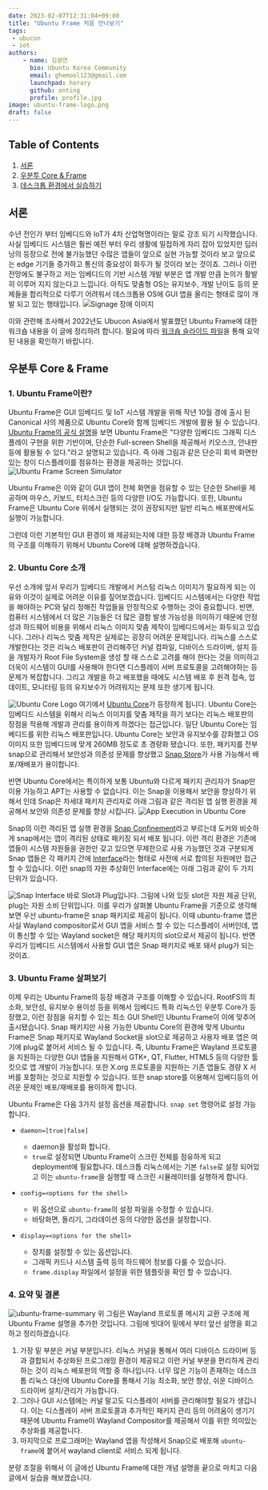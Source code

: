 ```yaml
---
date: 2023-02-07T12:31:04+09:00
title: "Ubuntu Frame 처음 만나보기"
tags:
 - ubucon
 - iot
authors:
    - name: 김광연
      bio: Ubuntu Korea Community
      email: ghemool123@gmail.com
      launchpad: horary
      github: onting
      profile: profile.jpg
image: ubuntu-frame-logo.png
draft: false
---
```


## Table of Contents
1. [서론](#서론)
2. [우분투 Core & Frame](#우분투-core--frame)
3. [데스크톱 환경에서 실습하기](#desktop-환경에서-실습하기)

## 서론
수년 전인가 부터 임베디드와 IoT가 4차 산업혁명이라는 말로 강조 되기 시작했습니다. 사실 임베디드 시스템은 훨씬 예전 부터 우리 생활에 밀접하게 자리 잡아 있었지만 딥러닝의 등장으로 전에 불가능했던 수많은 앱들이 앞으로 실현 가능할 것이라 보고 앞으로는 edge 기기들 증가하고 통신의 중요성이 화두가 될 것이라 보는 것이죠. 그러나 이런 전망에도 불구하고 저는 임베디드의 기반 시스템 개발 부분은 앱 개발 만큼 논의가 활발히 이루어 지지 않는다고 느낍니다.
아직도 맞춤형 OS는 유지보수, 개발 난이도 등의 문제들을 합리적으로 다루기 어려워서 데스크톱용 OS에 GUI 앱을 올리는 형태로 많이 개발 되고 있는 행태입니다.
![Signage 장애 이미지](./signage_error.jpeg)

이와 관련해 조사해서 2022년도 Ubucon Asia에서 발표했던 Ubuntu Frame에 대한 워크숍 내용을 이 글에 정리하려 합니다.
필요에 따라 [워크숍 슬라이드 파일](https://docs.google.com/presentation/d/1scBM6nhjr_amlooKgobwNzKSSdhIdW7i4rp9tW1bfQE/edit?usp=sharing)을 통해 요약된 내용을 확인하기 바랍니다.

## 우분투 Core & Frame

### 1. Ubuntu Frame이란?
Ubuntu Frame은 GUI 임베디드 및 IoT 시스템 개발을 위해 작년 10월 경에 출시 된 Canonical 사의 제품으로 Ubuntu Core와 함께 임베디드 개발에 활용 될 수 있습니다.
[Ubuntu Frame의 공식 설명](https://github.com/MirServer/ubuntu-frame#description)을 보면 Ubuntu Frame은 "다양한 임베디드 그래픽 디스플레이 구현을 위한 기반이며, 단순한 Full-screen Shell을 제공해서 키오스크, 안내판 등에 활용될 수 있다."라고 설명되고 있습니다. 즉 아래 그림과 같은 단순히 회색 화면만 있는 창이 디스플레이를 점유하는 환경을 제공하는 것입니다.
![Ubuntu Frame Screen Simulator](./ubuntu-frame-simulator.jpeg)

Ubuntu Frame은 이와 같이 GUI 앱이 전체 화면을 점유할 수 있는 단순한 Shell을 제공하며 마우스, 키보드, 터치스크린 등의 다양한 I/O도 가능합니다. 또한, Ubuntu Frame은 Ubuntu Core 위에서 실행되는 것이 권장되지만 일반 리눅스 배포판에서도 실행이 가능합니다.

그런데 이런 기본적인 GUI 환경이 왜 제공되는지에 대한 등장 배경과 Ubuntu Frame의 구조를 이해하기 위해서 Ubuntu Core에 대해 설명하겠습니다.

### 2. Ubuntu Core 소개
우선 소개에 앞서 우리가 임베디드 개발에서 커스텀 리눅스 이미지가 필요하게 되는 이유와 이것이 실제로 어려운 이유를 짚어보겠습니다. 
임베디드 시스템에서는 다양한 작업을 해야하는 PC와 달리 정해진 작업들을 안정적으로 수행하는 것이 중요합니다. 반면, 컴퓨터 시스템에서 더 많은 기능들은 더 많은 결함 발생 가능성을 의미하기 때문에 안정성과 하드웨어 비용을 위해서 리눅스 이미지 맞춤 제작이 임베디드에서는 화두되고 있습니다. 그러나 리눅스 맞춤 제작은 실제로는 굉장히 어려운 문제입니다. 리눅스를 스스로 개발한다는 것은 리눅스 배포판이 관리해주던 커널 컴파일, 디바이스 드라이버, 설치 등을 개발자가 Root File System을 생성 할 때 스스로 고려를 해야 한다는 것을 의미하고 더욱이 시스템이 GUI를 사용해야 한다면 디스플레이 서버 프로토콜을 고려해야하는 등 문제가 복잡합니다. 그리고 개발을 하고 배포했을 때에도 시스템 배포 후 원격 접속, 업데이트, 모니터링 등의 유지보수가 어려워지는 문제 또한 생기게 됩니다.

![Ubuntu Core Logo](./ubuntu-core.png)
여기에서 [Ubuntu Core](https://ubuntu.com/core)가 등장하게 됩니다. Ubuntu Core는 임베디드 시스템을 위해서 리눅스 이미지를 맞춤 제작을 하기 보다는 리눅스 배포판의 장점을 적용해 개발과 관리를 용이하게 하겠다는 접근입니다.
일단 Ubuntu Core는 임베디드를 위한 리눅스 배포판입니다. Ubuntu Core는 보안과 유지보수를 강화했고 OS 이미지 또한 임베디드에 맞게 260MB 정도로 초 경량화 됐습니다. 또한, 패키지를 전부 snap으로 관리해서 보안성과 의존성 문제를 향상했고 [Snap Store](https://snapcraft.io/store)가 사용 가능해서 배포/재배포가 용이합니다.

반면 Ubuntu Core에서는 특이하게 보통 Ubuntu와 다르게 패키지 관리자가 Snap만 이용 가능하고 APT는 사용할 수 없습니다. 이는 Snap을 이용해서 보안을 향상하기 위해서 인데 Snap은 차세대 패키지 관리자로 아래 그림과 같은 격리된 앱 실행 환경을 제공해서 보안와 의존성 문제를 향상 시킵니다.
![App Execution in Ubuntu Core](./ubuntu-core-confinement.png)

Snap의 이런 격리된 앱 실행 환경을 [Snap Confinement](https://snapcraft.io/docs/snap-confinement)라고 부르는데 도커와 비슷하게 snap에서는 앱이 격리된 상태로 패키징 되서 배포 됩니다. 이런 격리 환경은 기존에 앱들이 시스템 자원들을 권한만 갖고 있으면 무제한으로 사용 가능했던 것과 구분되게 Snap 앱들은 각 패키지 간에 [Interface](https://snapcraft.io/docs/interface-management)라는 형태로 사전에 서로 합의된 자원에만 접근할 수 있습니다. 이런 snap의 자원 추상화인 Interface에는 아래 그림과 같이 두 가지 단위가 있습니다.

![Snap Interface](./snap-interface.png)
바로 Slot과 Plug입니다.
그림에 나와 있듯 slot은 자원 제공 단위, plug는 자원 소비 단위입니다. 이를 우리가 살펴볼 Ubuntu Frame을 기준으로 생각해보면 우선 ubuntu-frame은 snap 패키지로 제공이 됩니다. 이때 ubuntu-frame 앱은 사실 Wayland compositor로서 GUI 앱을 서비스 할 수 있는 디스플레이 서버인데, 앱이 통신할 수 있는 Wayland socket은 해당 패키지의 slot으로서 제공이 됩니다. 반면 우리가 임베디드 시스템에서 사용할 GUI 앱은 Snap 패키지로 배포 돼서 plug가 되는 것이죠.


### 3. Ubuntu Frame 살펴보기
이제 우리는 Ubuntu Frame의 등장 배경과 구조를 이해할 수 있습니다. RootFS의 최소화, 보안성, 유지보수 용이성 등을 위해서 임베디드 특화 리눅스인 우분투 Core가 등장했고, 이런 장점을 유지할 수 있는 최소 GUI Shell인 Ubuntu Frame이 이에 맞추어 출시됐습니다. Snap 패키지만 사용 가능한 Ubuntu Core의 환경에 맞게 Ubuntu Frame은 Snap 패키지로 Wayland Socket을 slot으로 제공하고 사용자 배포 앱은 여기에 plug로 붙어서 서비스 될 수 있습니다. 즉, Ubuntu Frame은 Wayland 프로토콜을 지원하는 다양한 GUI 앱들을 지원해서 GTK+, QT, Flutter, HTML5 등의 다양한 툴킷으로 앱 개발이 가능합니다. 또한 X.org 프로토콜을 지원하는 기존 앱들도 경량 X 서버를 포함하는 것으로 지원할 수 있습니다.
또한 snap store를 이용해서 임베디등의 어려운 문제인 배포/재배포를 용이하게 합니다.

Ubuntu Frame은 다음 3가지 설정 옵션을 제공합니다. ```snap set``` 명령어로 설정 가능합니다.

* ```daemon=[true|false]```
  - daemon을 활성화 합니다.
  - ```true```로 설정되면 Ubuntu Frame이 스크린 전체를 점유하게 되고 deployment에 필요합니다. 데스크톱 리눅스에서는 기본 ```false```로 설정 되어있고 이는 ```ubuntu-frame```을 실행할 때 스크린 시뮬레이터를 실행하게 합니다.

* ```config=<options for the shell>```
  - 위 옵션으로 ```ubuntu-frame```의 설정 파일을 수정할 수 있습니다.
  - 바탕화면, 돌리기, 그라데이션 등의 다양한 옵션을 설정합니다.
* ```display=<options for the shell>```
  - 장치를 설정할 수 있는 옵션입니다.
  - 그래픽 카드나 시스템 출력 등의 하드웨어 정보를 다룰 수 있습니다.
  - ```frame.display``` 파일에서 설정을 위한 템플릿을 확인 할 수 있습니다.

### 4. 요약 및 결론
![ubuntu-frame-summary](./ubuntu-frame-summary.png)
위 그림은 Wayland 프로토콜 메시지 교환 구조에 제 Ubuntu Frame 설명을 추가한 것입니다.
그림에 빗대어 밑에서 부터 앞선 설명을 회고하고 정리하겠습니다.

1. 가장 밑 부분은 커널 부분입니다. 리눅스 커널을 통해서 여러 디바이스 드라이버 등과 결합되서 추상화된 프로그래밍 환경이 제공되고 이런 커널 부분을 편리하게 관리하는 것이 리눅스 배포판의 역할 중 하나입니다. 너무 많은 기능이 존재하는 데스크톱 리눅스 대신에 Ubuntu Core를 통해서 기능 최소화, 보안 향상, 쉬운 디바이스 드라이버 설치/관리가 가능합니다.
2. 그러나 GUI 시스템에는 커널 말고도 디스플레이 서버를 관리해야할 필요가 생깁니다. 이는 디스플레이 서버 프로토콜과 추가적인 패키지 관리 등의 어려움이 생기기 때문에 Ubuntu Frame이 Wayland Compositor를 제공해서 이를 위한 의미있는 추상화를 제공합니다.
3. 마지막으로 프로그래머는 Wayland 앱을 작성해서 Snap으로 배포해 ```ubuntu-frame```에 붙어서 wayland client로 서비스 되게 됩니다.

분량 조절을 위해서 이 글에선 Ubuntu Frame에 대한 개념 설명을 끝으로 마치고 다음 글에서 실습을 해보겠습니다.